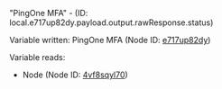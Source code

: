 "PingOne MFA" - (ID: local.e717up82dy.payload.output.rawResponse.status)

Variable written:
PingOne MFA (Node ID: [e717up82dy](../nodes/e717up82dy.md))

Variable reads:
* Node (Node ID: [4vf8sqyl70](../nodes/4vf8sqyl70.md))
